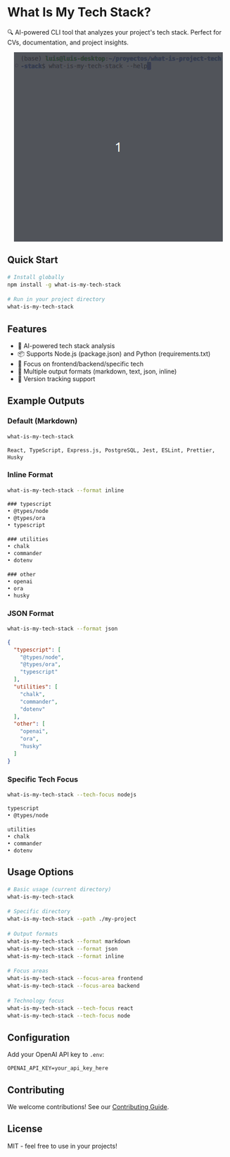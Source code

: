 # What Is My Tech Stack?

🔍 AI-powered CLI tool that analyzes your project's tech stack. Perfect for CVs, documentation, and project insights.

<img src="demo.gif" style="display: block; margin: 0 auto;" alt="Demo of What Is My Tech Stack" />

## Quick Start

```bash
# Install globally
npm install -g what-is-my-tech-stack

# Run in your project directory
what-is-my-tech-stack
```

## Features

- 🤖 AI-powered tech stack analysis
- 📦 Supports Node.js (package.json) and Python (requirements.txt)
- 🎯 Focus on frontend/backend/specific tech
- 📝 Multiple output formats (markdown, text, json, inline)
- 🔄 Version tracking support

## Example Outputs

### Default (Markdown)
```bash
what-is-my-tech-stack
```
```
React, TypeScript, Express.js, PostgreSQL, Jest, ESLint, Prettier, Husky
```

### Inline Format
```bash
what-is-my-tech-stack --format inline
```
```
### typescript
• @types/node
• @types/ora
• typescript

### utilities
• chalk
• commander
• dotenv

### other
• openai
• ora
• husky
```

### JSON Format
```bash
what-is-my-tech-stack --format json
```
```json
{
  "typescript": [
    "@types/node",
    "@types/ora",
    "typescript"
  ],
  "utilities": [
    "chalk",
    "commander",
    "dotenv"
  ],
  "other": [
    "openai",
    "ora",
    "husky"
  ]
}
```



### Specific Tech Focus
```bash
what-is-my-tech-stack --tech-focus nodejs
```
```
typescript
• @types/node

utilities
• chalk
• commander
• dotenv
```

## Usage Options

```bash
# Basic usage (current directory)
what-is-my-tech-stack

# Specific directory
what-is-my-tech-stack --path ./my-project

# Output formats
what-is-my-tech-stack --format markdown
what-is-my-tech-stack --format json
what-is-my-tech-stack --format inline

# Focus areas
what-is-my-tech-stack --focus-area frontend
what-is-my-tech-stack --focus-area backend

# Technology focus
what-is-my-tech-stack --tech-focus react
what-is-my-tech-stack --tech-focus node
```

## Configuration

Add your OpenAI API key to `.env`:
```env
OPENAI_API_KEY=your_api_key_here
```

## Contributing

We welcome contributions! See our [Contributing Guide](CONTRIBUTING.md).

## License

MIT - feel free to use in your projects! 